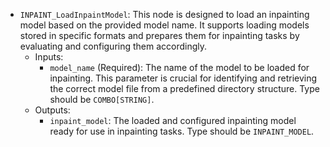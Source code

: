 - `INPAINT_LoadInpaintModel`: This node is designed to load an inpainting model based on the provided model name. It supports loading models stored in specific formats and prepares them for inpainting tasks by evaluating and configuring them accordingly.
    - Inputs:
        - `model_name` (Required): The name of the model to be loaded for inpainting. This parameter is crucial for identifying and retrieving the correct model file from a predefined directory structure. Type should be `COMBO[STRING]`.
    - Outputs:
        - `inpaint_model`: The loaded and configured inpainting model ready for use in inpainting tasks. Type should be `INPAINT_MODEL`.
